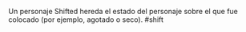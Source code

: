 Un personaje Shifted hereda el estado del personaje sobre el que fue colocado (por ejemplo, agotado o seco). 
#shift